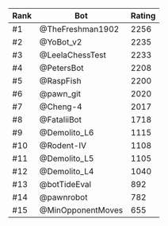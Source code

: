 Rank|Bot|Rating
---|---|---
#1|@TheFreshman1902|2256
#2|@YoBot_v2|2235
#3|@LeelaChessTest|2233
#4|@PetersBot|2208
#5|@RaspFish|2200
#6|@pawn_git|2020
#7|@Cheng-4|2017
#8|@FataliiBot|1718
#9|@Demolito_L6|1115
#10|@Rodent-IV|1108
#11|@Demolito_L5|1105
#12|@Demolito_L4|1040
#13|@botTideEval|892
#14|@pawnrobot|782
#15|@MinOpponentMoves|655
